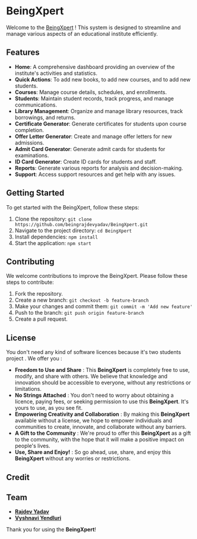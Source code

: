 # BeingXpert

Welcome to the [BeingXpert](https://beingxpert.netlify.app) ! This system is designed to streamline and manage various aspects of an educational institute efficiently.

## Features

- **Home**: A comprehensive dashboard providing an overview of the institute's activities and statistics.
- **Quick Actions**: To add new books, to add new courses, and to add new students.
- **Courses**: Manage course details, schedules, and enrollments.
- **Students**: Maintain student records, track progress, and manage communications.
- **Library Management**: Organize and manage library resources, track borrowings, and returns.
- **Certificate Generator**: Generate certificates for students upon course completion.
- **Offer Letter Generator**: Create and manage offer letters for new admissions.
- **Admit Card Generator**: Generate admit cards for students for examinations.
- **ID Card Generator**: Create ID cards for students and staff.
- **Reports**: Generate various reports for analysis and decision-making.
- **Support**: Access support resources and get help with any issues.

## Getting Started

To get started with the BeingXpert, follow these steps:

1. Clone the repository: `git clone https://github.com/beingrajdevyadav/BeingXpert.git`
2. Navigate to the project directory: `cd BeingXpert`
3. Install dependencies: `npm install`
4. Start the application: `npm start`

## Contributing

We welcome contributions to improve the BeingXpert. Please follow these steps to contribute:

1. Fork the repository.
2. Create a new branch: `git checkout -b feature-branch`
3. Make your changes and commit them: `git commit -m 'Add new feature'`
4. Push to the branch: `git push origin feature-branch`
5. Create a pull request.

## License
You don't need any kind of software licences because it's two students project .
We offer you : 
 - **Freedom to Use and Share** : This **BeingXpert** is completely free to use, modify, and share with others. We believe that knowledge and innovation should be accessible to everyone, without any restrictions or limitations.
 - **No Strings Attached** : You don't need to worry about obtaining a licence, paying fees, or seeking permission to use this **BeingXpert**. It's yours to use, as you see fit.
 - **Empowering Creativity and Collaboration** : By making this **BeingXpert** available without a license, we hope to empower individuals and communities to create, innovate, and collaborate without any barriers.
 - **A Gift to the Community** : We're proud to offer this **BeingXpert** as a gift to the community, with the hope that it will make a positive impact on people's lives.
 - **Use, Share and Enjoy!** : So go ahead, use, share, and enjoy this **BeingXpert** without any worries or restrictions. 


## Credit


## Team 

   - **[Rajdev Yadav](https://www.linkedin.com/in/beingrajdevyadav/)** 
   - **[Vyshnavi Yendluri](https://www.linkedin.com/in/beingvyshnavi-yendluri/)**

Thank you for using the **BeingXpert**!